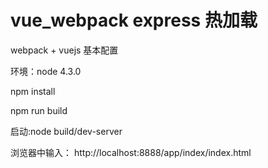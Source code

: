 # vue_webpack express 热加载
webpack + vuejs 基本配置


环境：node 4.3.0

npm install

npm run build


启动:node build/dev-server


浏览器中输入： http://localhost:8888/app/index/index.html
